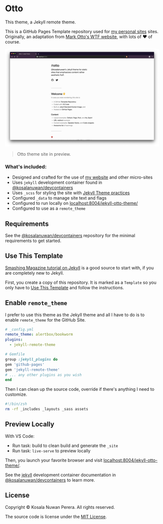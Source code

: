 # Otto
This theme, a Jekyll remote theme.

This is a GitHub Pages Template repository used for [my personal sites][url-site-kosalanuwan] sites. Originally, an adaptation from [Mark Otto's WTF website][url-site-wtf], with lots of :heart: of course. 

![Screenshot][url-screenshot]

> Otto theme site in preview.

[url-site-kosalanuwan]: https://kosalanuwan.github.io/
[url-site-wtf]: http://wtfhtmlcss.com/
[url-screenshot]: screenshot.png

### What's included:
- Designed and crafted for the use of [my website][url-site-kosalanuwan] and other micro-sites
- Uses `jekyll` development container found in [@kosalanuwan/devcontainers][repo-devcontainers]
- Uses `_scss` for styling the site with [Jekyll Theme practices][url-jekyll-theming]
- Configured `_data` to manage site text and flags
- Configured to run locally on [localhost:8004/jekyll-otto-theme/][url-preview-locally]
- Configured to use as a `remote_theme`

[repo-devcontainers]: https://github.com/kosalanuwan/devcontainers/#readme
[url-jekyll-theming]: https://
[url-preview-locally]: http://localhost:8004/jekyll-otto-theme

## Requirements
See the [@kosalanuwan/devcontainers][repo-devcontainers] repository for the minimal requirements to get started.

## Use This Template
[Smashing Magazine tutorial on Jekyll][url-smashing-mag-blogging] is a good source to start with, if you are completely new to Jekyll.

[url-smashing-mag-blogging]: http://www.smashingmagazine.com/2014/08/01/build-blog-jekyll-github-pages/

First, you create a copy of this repository. It is marked as a `Template` so you only have to [Use This Template][url-use-this-template] and follow the instructions.

[url-use-this-template]: https://github.com/kosalanuwan/jekyll-otto-theme/generete

## Enable `remote_theme`
I prefer to use this theme as the Jekyll theme and all I have to do is to enable `remote_theme` for the GitHub Site. 

```yml
# _config.yml
remote_theme: alertbox/bookworm
plugins:
  - jekyll-remote-theme
```
```ruby
# Gemfile
group :jekyll_plugins do
gem 'github-pages'
gem 'jekyll-remote-theme'
# ... any other plugins as you wish
end
```

Then I  can clean up the source code, override if there's anything I need to customize.

```zsh
#!/bin/zsh
rm -rf _includes _layouts _sass assets
```

## Preview  Locally
With VS Code:
- Run task: build to clean build and generate the `_site`
- Run task: `live-serve` to preview locally

Then, you launch your favorite browser and visit [localhost:8004/jekyll-otto-theme/][url-preview-locally].

See the [jekyll][docs-jekyll-devcontainer] development container documentation in [@kosalanuwan/devcontainers][repo-devcontainers] to learn more.

[docs-jekyll-devcontainer]: https://

## License

Copyright :copyright: Kosala Nuwan Perera. All rights reserved.

The source code is license under the [MIT License](LICENSE).
